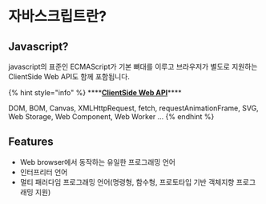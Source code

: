 # 자바스크립트란?

## Javascript?

javascript의 표준인 ECMAScript가 기본 뼈대를 이루고 브라우저가 별도로 지원하는 ClientSide Web API도 함께 포함됩니다. 

{% hint style="info" %}
\*\*\*\*[**ClientSide Web API**](https://developer.mozilla.org/ko/docs/Web/API)\*\*\*\*

DOM, BOM, Canvas, XMLHttpRequest, fetch, requestAnimationFrame, SVG, Web Storage, Web Component, Web Worker ...
{% endhint %}

## Features

* Web browser에서 동작하는 유일한 프로그래밍 언어
* 인터프리터 언어
* 멀티 패러다임 프로그래밍 언어\(명령형, 함수형, 프로토타입 기반 객체지향 프로그래밍 지원\)

